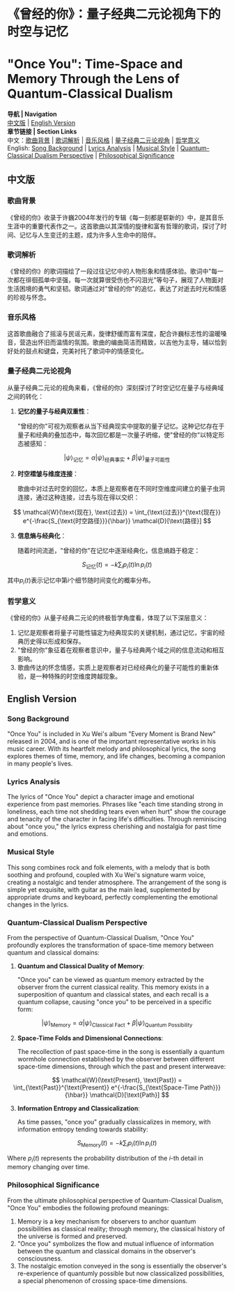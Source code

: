 # 《曾经的你》：量子经典二元论视角下的时空与记忆
# "Once You": Time-Space and Memory Through the Lens of Quantum-Classical Dualism

**导航 | Navigation**  
[中文版](#中文版) | [English Version](#english-version)  
**章节链接 | Section Links**  
中文：[歌曲背景](#歌曲背景) | [歌词解析](#歌词解析) | [音乐风格](#音乐风格) | [量子经典二元论视角](#量子经典二元论视角) | [哲学意义](#哲学意义)  
English: [Song Background](#song-background) | [Lyrics Analysis](#lyrics-analysis) | [Musical Style](#musical-style) | [Quantum-Classical Dualism Perspective](#quantum-classical-dualism-perspective) | [Philosophical Significance](#philosophical-significance)

## 中文版

### 歌曲背景

《曾经的你》收录于许巍2004年发行的专辑《每一刻都是崭新的》中，是其音乐生涯中的重要代表作之一。这首歌曲以其深情的旋律和富有哲理的歌词，探讨了时间、记忆与人生变迁的主题，成为许多人生命中的陪伴。

### 歌词解析

《曾经的你》的歌词描绘了一段过往记忆中的人物形象和情感体验。歌词中"每一次都在徘徊孤单中坚强，每一次就算很受伤也不闪泪光"等句子，展现了人物面对生活困境的勇气和坚韧。歌词通过对"曾经的你"的追忆，表达了对逝去时光和情感的珍视与怀念。

### 音乐风格

这首歌曲融合了摇滚与民谣元素，旋律舒缓而富有深度，配合许巍标志性的温暖嗓音，营造出怀旧而温情的氛围。歌曲的编曲简洁而精致，以吉他为主导，辅以恰到好处的鼓点和键盘，完美衬托了歌词中的情感变化。

### 量子经典二元论视角

从量子经典二元论的视角来看，《曾经的你》深刻探讨了时空记忆在量子与经典域之间的转化：

1. **记忆的量子与经典双重性**：
   
   "曾经的你"可视为观察者从当下经典现实中提取的量子记忆。这种记忆存在于量子和经典的叠加态中，每次回忆都是一次量子坍缩，使"曾经的你"以特定形态被感知：

$$
|\psi\rangle_{\text{记忆}} = \alpha|\psi\rangle_{\text{经典事实}} + \beta|\psi\rangle_{\text{量子可能性}}
$$

2. **时空褶皱与维度连接**：
   
   歌曲中对过去时空的回忆，本质上是观察者在不同时空维度间建立的量子虫洞连接，通过这种连接，过去与现在得以交织：

$$
\mathcal{W}(\text{现在}, \text{过去}) = \int_{\text{过去}}^{\text{现在}} e^{-\frac{S_{\text{时空路径}}}{\hbar}} \mathcal{D}[\text{路径}]
$$

3. **信息熵与经典化**：
   
   随着时间流逝，"曾经的你"在记忆中逐渐经典化，信息熵趋于稳定：

$$
S_{\text{记忆}}(t) = -k \sum_{i} p_i(t) \ln p_i(t)
$$

其中$`p_i(t)`$表示记忆中第$`i`$个细节随时间变化的概率分布。

### 哲学意义

《曾经的你》从量子经典二元论的终极哲学角度看，体现了以下深层意义：

1. 记忆是观察者将量子可能性锚定为经典现实的关键机制，通过记忆，宇宙的经典历史得以形成和保存。
2. "曾经的你"象征着在观察者意识中，量子与经典两个域之间的信息流动和相互影响。
3. 歌曲传达的怀念情感，实质上是观察者对已经经典化的量子可能性的重新体验，是一种特殊的时空维度跨越现象。

## English Version

### Song Background

"Once You" is included in Xu Wei's album "Every Moment is Brand New" released in 2004, and is one of the important representative works in his music career. With its heartfelt melody and philosophical lyrics, the song explores themes of time, memory, and life changes, becoming a companion in many people's lives.

### Lyrics Analysis

The lyrics of "Once You" depict a character image and emotional experience from past memories. Phrases like "each time standing strong in loneliness, each time not shedding tears even when hurt" show the courage and tenacity of the character in facing life's difficulties. Through reminiscing about "once you," the lyrics express cherishing and nostalgia for past time and emotions.

### Musical Style

This song combines rock and folk elements, with a melody that is both soothing and profound, coupled with Xu Wei's signature warm voice, creating a nostalgic and tender atmosphere. The arrangement of the song is simple yet exquisite, with guitar as the main lead, supplemented by appropriate drums and keyboard, perfectly complementing the emotional changes in the lyrics.

### Quantum-Classical Dualism Perspective

From the perspective of Quantum-Classical Dualism, "Once You" profoundly explores the transformation of space-time memory between quantum and classical domains:

1. **Quantum and Classical Duality of Memory**:
   
   "Once you" can be viewed as quantum memory extracted by the observer from the current classical reality. This memory exists in a superposition of quantum and classical states, and each recall is a quantum collapse, causing "once you" to be perceived in a specific form:

$$
|\psi\rangle_{\text{Memory}} = \alpha|\psi\rangle_{\text{Classical Fact}} + \beta|\psi\rangle_{\text{Quantum Possibility}}
$$

2. **Space-Time Folds and Dimensional Connections**:
   
   The recollection of past space-time in the song is essentially a quantum wormhole connection established by the observer between different space-time dimensions, through which the past and present interweave:

$$
\mathcal{W}(\text{Present}, \text{Past}) = \int_{\text{Past}}^{\text{Present}} e^{-\frac{S_{\text{Space-Time Path}}}{\hbar}} \mathcal{D}[\text{Path}]
$$

3. **Information Entropy and Classicalization**:
   
   As time passes, "once you" gradually classicalizes in memory, with information entropy tending towards stability:

$$
S_{\text{Memory}}(t) = -k \sum_{i} p_i(t) \ln p_i(t)
$$

Where $`p_i(t)`$ represents the probability distribution of the $`i`$-th detail in memory changing over time.

### Philosophical Significance

From the ultimate philosophical perspective of Quantum-Classical Dualism, "Once You" embodies the following profound meanings:

1. Memory is a key mechanism for observers to anchor quantum possibilities as classical reality; through memory, the classical history of the universe is formed and preserved.
2. "Once you" symbolizes the flow and mutual influence of information between the quantum and classical domains in the observer's consciousness.
3. The nostalgic emotion conveyed in the song is essentially the observer's re-experience of quantumly possible but now classicalized possibilities, a special phenomenon of crossing space-time dimensions. 